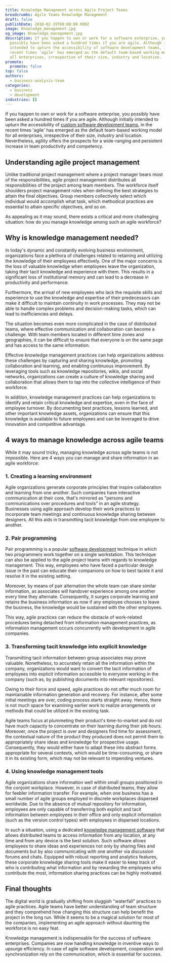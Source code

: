 ```yaml
---
title: Knowledge Management across Agile Project Teams
breadcrumbs: Agile Teams Knowledge Management
draft: false
publishDate: 2018-02-19T00:00:00.000Z
image: Knowledge_management.jpg
og_image: Knowledge_management.jpg
description: If you happen to own or work for a software enterprise, you
  possibly have been asked a hundred times if you are agile. Although initially
  intended to upturn the accessibility of software development teams, in the
  recent times 'agile' has emerged as the default team-based working model for
  all enterprises, irrespective of their size, industry and location.
promote:
  promote: false
top: false
authors:
  - business-analysis-team
categories:
  - business
  - development
industries: []
---
```

If you happen to own or work for a software enterprise, you possibly have been asked a hundred times if you are agile. Although initially intended to upturn the accessibility of <a href="https://anadea.info/services/custom-software-development" target="_blank">custom software development teams</a>, in the recent times 'agile' has emerged as the default team-based working model for all enterprises, irrespective of their size, industry and location. Nevertheless, agility offers the prospects for a wide-ranging and persistent increase in team productivity and competency.

## Understanding agile project management

Unlike traditional project management where a project manager bears most of the responsibilities, agile project management distributes all responsibilities of the project among team members. The workforce itself shoulders project management roles when defining the best strategies to attain the final objectives. Group members collectively select which individual would accomplish what task, which methodical practices are essential to attain specific objectives, and so on.

As appealing as it may sound, there exists a critical and more challenging situation: how do you manage knowledge among such an agile workforce?

## Why is knowledge management needed?

In today's dynamic and constantly evolving business environment, organizations face a plethora of challenges related to retaining and utilizing the knowledge of their employees effectively. One of the major concerns is the loss of valuable knowledge when employees leave the organization, taking their tacit knowledge and experience with them. This results in a significant loss of institutional memory and can lead to a decrease in productivity and performance.

Furthermore, the arrival of new employees who lack the requisite skills and experience to use the knowledge and expertise of their predecessors can make it difficult to maintain continuity in work processes. They may not be able to handle complex problems and decision-making tasks, which can lead to inefficiencies and delays.

The situation becomes even more complicated in the case of distributed teams, where effective communication and collaboration can become a challenge. With team members located in different time zones and geographies, it can be difficult to ensure that everyone is on the same page and has access to the same information.

Effective knowledge management practices can help organizations address these challenges by capturing and sharing knowledge, promoting collaboration and learning, and enabling continuous improvement. By leveraging tools such as knowledge repositories, wikis, and social networks, organizations can create a culture of knowledge sharing and collaboration that allows them to tap into the collective intelligence of their workforce.

In addition, knowledge management practices can help organizations to identify and retain critical knowledge and expertise, even in the face of employee turnover. By documenting best practices, lessons learned, and other important knowledge assets, organizations can ensure that this knowledge is available to future employees and can be leveraged to drive innovation and competitive advantage.

## 4 ways to manage knowledge across agile teams

While it may sound tricky, managing knowledge across agile teams is not impossible. Here are 4 ways you can manage and share information in an agile workforce:

### 1. Creating a learning environment

Agile organizations generate corporate principles that inspire collaboration and learning from one another. Such companies have interactive communication at their core, that's mirrored as "persons and communications over procedures and tools" in an agile strategy. Businesses using agile approach develop their work practices to incorporate team meetings and continuous knowledge sharing between designers. All this aids in transmitting tacit knowledge from one employee to another.

### 2. Pair programming

Pair programming is a popular <a href="https://anadea.info/blog/best-practices-when-managing-a-distributed-team" target="_blank">software development</a> technique in which two programmers work together on a single workstation. This technique can also be applied to the agile project teams with regards to knowledge management. This way, employees who have faced a particular design issue in the past can educate their companions on how to best tackle it and resolve it in the existing setting.

Moreover, by means of pair alternation the whole team can share similar information, as associates will handover experience among one another every time they alternate. Consequently, it surges corporate learning and retains the business information as now if any employee chooses to leave the business, the knowledge would be sustained with the other employees.

This way, agile practices can reduce the obstacle of work-related procedures being detached from information management practices, as information management occurs concurrently with development in agile companies.

### 3. Transforming tacit knowledge into explicit knowledge

Transmitting tacit information between group associates may prove valuable. Nonetheless, to accurately retain all the information within the company, organizations would want to convert the tacit information of employees into explicit information accessible to everyone working in the company (such as, by publishing documents into relevant repositories).

Owing to their force and speed, agile practices do not offer much room for maintainable information generation and recovery. For instance, after some initial meetings are over, coding process starts straight away. Hence, there is not much space for examining earlier work to realize arrangements or methods that could be utilized in the existing task.

Agile teams focus at plummeting their product's time-to-market and do not have much capacity to concentrate on their learning during their job hours. Moreover, once the project is over and designers find time for assessment, the contextual nature of the product they produced does not permit them to appropriately share ideas and knowledge for prospective usage. Consequently, they would either have to adapt these into abstract forms appropriate for several contexts, which would be time-consuming, or share it in its existing form, which may not be relevant to impending ventures.

### 4. Using knowledge management tools

Agile organizations share information well within small groups positioned in the conjoint workplace. However, in case of distributed teams, they allow for feebler information transfer. For example, when one business has a small number of agile groups employed in discrete workplaces dispersed worldwide. Due to the absence of mutual repository for information, employees are only capable of transferring both explicit and tacit information between employees in their office and only explicit information (such as the version control types) with employees in dispersed locations.

In such a situation, using a dedicated <a href="https://skyprep.com/boosthq/knowledge-management-software/" target="_blank">knowledge management software</a> that allows distributed teams to access information from any location, at any time and from any device is the best solution. Such software allows employees to share ideas and experiences not only by sharing files and documents but by also communicating with one another via discussion forums and chats. Equipped with robust reporting and analytics features, these corporate knowledge sharing tools make it easier to keep track of who is contributing what information and by rewarding the employees who contribute the most, information sharing practices can be highly motivated.

## Final thoughts

The digital world is gradually shifting from sluggish "waterfall" practices to agile practices. Agile teams have better understanding of team structure and they comprehend how changing this structure can help benefit the project in the long run. While it seems to be a magical solution for most of the companies, implementing an agile approach without daunting the workforce is no easy feat.

Knowledge management is indispensable for the success of software enterprises. Companies are now handling knowledge in inventive ways to upsurge efficiency. In case of agile software development, cooperation and synchronization rely on the communication, which is essential for success.
